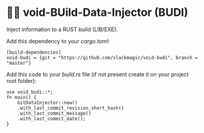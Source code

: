 # 🦀🔠 void-BUild-Data-Injector (BUDI)

Inject information to a RUST build (LIB/EXE).

Add this dependency to your _cargo.toml_:

```
[build-dependencies]
void-budi = {git = "https://github.com/slackmagic/void-budi", branch = "master"}
```

Add this code to your _build.rs_ file (if not present create it on your project root folder):


```
use void_budi::*;
fn main() {
    GitDataInjector::new()
    .with_last_commit_revision_short_hash()
    .with_last_commit_message()
    .with_last_commit_date();
}
```


